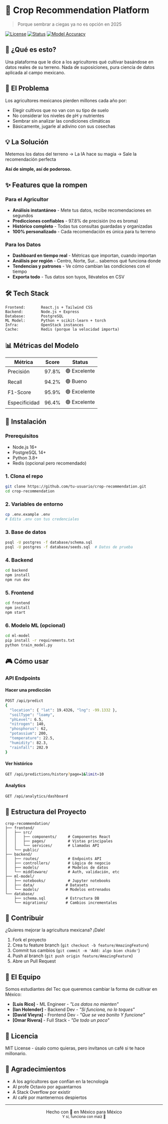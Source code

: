 # 🌾 Crop Recommendation Platform

> Porque sembrar a ciegas ya no es opción en 2025

[![License](https://img.shields.io/badge/license-MIT-blue.svg)](LICENSE)
[![Status](https://img.shields.io/badge/status-active-success.svg)]()
[![Model Accuracy](https://img.shields.io/badge/accuracy-97.8%25-brightgreen.svg)]()

## 🚀 ¿Qué es esto?

Una plataforma que le dice a los agricultores qué cultivar basándose en datos reales de su terreno. Nada de suposiciones, pura ciencia de datos aplicada al campo mexicano.

## 🎯 El Problema

Los agricultores mexicanos pierden millones cada año por:
- Elegir cultivos que no van con su tipo de suelo
- No considerar los niveles de pH y nutrientes
- Sembrar sin analizar las condiciones climáticas
- Básicamente, jugarle al adivino con sus cosechas

## 💡 La Solución

Metemos los datos del terreno → La IA hace su magia → Sale la recomendación perfecta

**Así de simple, así de poderoso.**

## ✨ Features que la rompen

### Para el Agricultor
- **Análisis instantáneo** - Mete tus datos, recibe recomendaciones en segundos
- **Predicciones confiables** - 97.8% de precisión (no es broma)
- **Histórico completo** - Todas tus consultas guardadas y organizadas
- **100% personalizado** - Cada recomendación es única para tu terreno

### Para los Datos
- **Dashboard en tiempo real** - Métricas que importan, cuando importan
- **Análisis por región** - Centro, Norte, Sur... sabemos qué funciona donde
- **Tendencias y patrones** - Ve cómo cambian las condiciones con el tiempo
- **Exporta todo** - Tus datos son tuyos, llévatelos en CSV

## 🛠️ Tech Stack

```
Frontend:       React.js + Tailwind CSS
Backend:        Node.js + Express
Database:       PostgreSQL
ML Model:       Python + scikit-learn + torch
Infra:          OpenStack instances
Cache:          Redis (porque la velocidad importa)
```

## 📊 Métricas del Modelo

| Métrica | Score | Status |
|---------|-------|---------|
| Precisión | 97.8% | 🟢 Excelente |
| Recall | 94.2% | 🟢 Bueno |
| F1-Score | 95.9% | 🟢 Excelente |
| Especificidad | 96.4% | 🟢 Excelente |

## 🚦 Instalación

### Prerequisitos
- Node.js 16+
- PostgreSQL 14+
- Python 3.8+
- Redis (opcional pero recomendado)

### 1. Clona el repo
```bash
git clone https://github.com/tu-usuario/crop-recommendation.git
cd crop-recommendation
```

### 2. Variables de entorno
```bash
cp .env.example .env
# Edita .env con tus credenciales
```

### 3. Base de datos
```bash
psql -U postgres -f database/schema.sql
psql -U postgres -f database/seeds.sql  # Datos de prueba
```

### 4. Backend
```bash
cd backend
npm install
npm run dev
```

### 5. Frontend
```bash
cd frontend
npm install
npm start
```

### 6. Modelo ML (opcional)
```bash
cd ml-model
pip install -r requirements.txt
python train_model.py
```

## 🎮 Cómo usar

### API Endpoints

#### Hacer una predicción
```bash
POST /api/predict
{
  "location": { "lat": 19.4326, "lng": -99.1332 },
  "soilType": "loamy",
  "phLevel": 6.5,
  "nitrogen": 140,
  "phosphorus": 62,
  "potassium": 200,
  "temperature": 22.5,
  "humidity": 82.3,
  "rainfall": 202.9
}
```

#### Ver histórico
```bash
GET /api/predictions/history?page=1&limit=10
```

#### Analytics
```bash
GET /api/analytics/dashboard
```

## 📁 Estructura del Proyecto

```
crop-recommendation/
├── frontend/
│   ├── src/
│   │   ├── components/     # Componentes React
│   │   ├── pages/          # Vistas principales
│   │   └── services/       # Llamadas API
│   └── public/
├── backend/
│   ├── routes/             # Endpoints API
│   ├── controllers/        # Lógica de negocio
│   ├── models/             # Modelos de datos
│   └── middleware/         # Auth, validación, etc
├── ml-model/
│   ├── notebooks/          # Jupyter notebooks
│   ├── data/              # Datasets
│   └── models/            # Modelos entrenados
└── database/
    ├── schema.sql         # Estructura DB
    └── migrations/        # Cambios incrementales
```

## 🤝 Contribuir

¿Quieres mejorar la agricultura mexicana? ¡Dale!

1. Fork el proyecto
2. Crea tu feature branch (`git checkout -b feature/AmazingFeature`)
3. Commit tus cambios (`git commit -m 'Add: algo bien chido'`)
4. Push al branch (`git push origin feature/AmazingFeature`)
5. Abre un Pull Request

## 👥 El Equipo

Somos estudiantes del Tec que queremos cambiar la forma de cultivar en México:

- **[Luis Rico]** - ML Engineer - *"Los datos no mienten"*
- **[Ian Holender]** - Backend Dev - *"Si funciona, no lo toques"*
- **[David Vieyra]** - Frontend Dev - *"Que se vea bonito Y funcione"*
- **[Omar Rivera]** - Full Stack - *"De todo un poco"*

## 📜 Licencia

MIT License - úsalo como quieras, pero invítanos un café si te hace millonario.

## 🙏 Agradecimientos

- A los agricultores que confían en la tecnología
- Al profe Octavio por aguantarnos
- A Stack Overflow por existir
- Al café por mantenernos despiertos

---

<p align="center">
  Hecho con 💚 en México para México
  <br>
  <sub>Y sí, funciona con maíz 🌽</sub>
</p>
